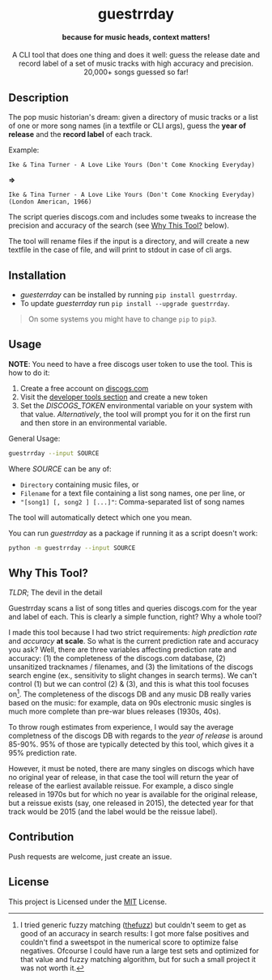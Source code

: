 <div align="center">

# guestrrday 

#### because for music heads, context matters!

A CLI tool that does one thing and does it well: guess the release date and record label of a set of music tracks with high accuracy and precision. 20,000+ songs guessed so far!

</div>

## Description

The pop music historian's dream: given a directory of music tracks or a list of one or more song names (in a textfile or CLI args), guess the **year of release** and the **record label** of each track.

Example:

```Ike & Tina Turner - A Love Like Yours (Don't Come Knocking Everyday)``` 

**=>** 

```Ike & Tina Turner - A Love Like Yours (Don't Come Knocking Everyday) (London American, 1966)```

The script queries discogs.com and includes some tweaks to increase the precision and accuracy of the search (see [Why This Tool?](#why-this-tool) below).

The tool will rename files if the input is a directory, and will create a new textfile in the case of file, and will print to stdout in case of cli args.


## Installation
  - *guesterrday* can be installed by running `pip install guestrrday`.
  - To update *guesterrday* run `pip install --upgrade guestrrday`.

  > On some systems you might have to change `pip` to `pip3`.


## Usage

**NOTE**: You need to have a free discogs user token to use the tool. This is how to do it:
1. Create a free account on [discogs.com](https://discogs.com)
2. Visit the [developer tools section](https://www.discogs.com/de/settings/developers) and create a new token
3. Set the _DISCOGS_TOKEN_ environmental variable on your system with that value. *Alternatively*, the tool will prompt you for it on the first run and then store in an environmental variable.

General Usage:
```sh
guestrrday --input SOURCE
```

Where _SOURCE_ can be any of: 
- ```Directory``` containing music files, or
- ```Filename``` for a text file containing a list song names, one per line, or
- ```"[song1] [, song2 ] [...]"```: Comma-separated list of song names

The tool will automatically detect which one you mean.

You can run _guestrrday_ as a package if running it as a script doesn't work:
```sh
python -m guestrrday --input SOURCE
```


## Why This Tool?

*TLDR*; The devil in the detail

Guestrrday scans a list of song titles and queries discogs.com for the year and label of each. This is clearly a simple function, right? Why a whole tool?

I made this tool because I had two strict requirements: *high prediction rate* and *accuracy* **at scale**. So what is the current prediction rate and accuracy you ask? Well, there are three variables affecting prediction rate and accuracy: (1) the completeness of the discogs.com database, (2) unsanitized tracknames / filenames, and (3) the limitations of the discogs search engine (ex., sensitivity to slight changes in search terms). We can't control (1) but we can control (2) & (3), and this is what this tool focuses on[^1]. The completeness of the discogs DB and any music DB really varies based on the music: for example, data on 90s electronic music singles is much more complete than pre-war blues releases (1930s, 40s).

To throw rough estimates from experience, I would say the average completness of the discogs DB with regards to the *year of release* is around 85-90%. 95% of those are typically detected by this tool, which gives it a 95% prediction rate.

However, it must be noted, there are many singles on discogs which have no original year of release, in that case the tool will return the year of release of the earliest available reissue. For example, a disco single released in 1970s but for which no year is available for the original release, but a reissue exists (say, one released in 2015), the detected year for that track would be 2015 (and the label would be the reissue label).


## Contribution

Push requests are welcome, just create an issue.

## License

This project is Licensed under the [MIT](/LICENSE) License.


[^1]: I tried generic fuzzy matching ([thefuzz](https://github.com/seatgeek/thefuzz)) but couldn't seem to get as good of an accuracy in search results: I got more false positives and couldn't find a sweetspot in the numerical score to optimize false negatives. Ofcourse I could  have run a large test sets and optimized for that value and fuzzy matching algorithm, but for such a small project it was not worth it.
